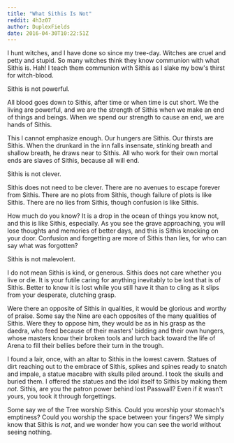 ```yaml
---
title: "What Sithis Is Not"
reddit: 4h3z07
author: DuplexFields
date: 2016-04-30T10:22:51Z
---
```


I hunt witches, and I have done so since my tree-day.  Witches are cruel and petty and stupid.  So many witches think they know communion with what Sithis is.  Hah!  I teach them communion with Sithis as I slake my bow's thirst for witch-blood.

Sithis is not powerful.

All blood goes down to Sithis, after time or when time is cut short.  We the living are powerful, and we are the strength of Sithis when we make an end of things and beings.  When we spend our strength to cause an end, we are hands of Sithis.

This I cannot emphasize enough.  Our hungers are Sithis.  Our thirsts are Sithis.  When the drunkard in the inn falls insensate, stinking breath and shallow breath, he draws near to Sithis.  All who work for their own mortal ends are slaves of Sithis, because all will end.

Sithis is not clever.

Sithis does not need to be clever.  There are no avenues to escape forever from Sithis.  There are no plots from Sithis, though failure of plots is like Sithis.  There are no lies from Sithis, though confusion is like Sithis.

How much do you know?  It is a drop in the ocean of things you know not, and this is like Sithis, especially.  As you see the grave approaching, you will lose thoughts and memories of better days, and this is Sithis knocking on your door.  Confusion and forgetting are more of Sithis than lies, for who can say what was forgotten?

Sithis is not malevolent.

I do not mean Sithis is kind, or generous.  Sithis does not care whether you live or die.  It is your futile caring for anything inevitably to be lost that is of Sithis.  Better to know it is lost while you still have it than to cling as it slips from your desperate, clutching grasp.

Were there an opposite of Sithis in qualities, it would be glorious and worthy of praise.  Some say the Nine are each opposites of the many qualities of Sithis.  Were they to oppose him, they would be as in his grasp as the daedra, who feed because of their masters' bidding and their own hungers, whose masters know their broken tools and lurch back toward the life of Arena to fill their bellies before their turn in the trough.

I found a lair, once, with an altar to Sithis in the lowest cavern.  Statues of dirt reaching out to the embrace of Sithis, spikes and spines ready to snatch and impale, a statue macabre with skulls piled around.  I took the skulls and buried them.  I offered the statues and the idol itself to Sithis by making them *not*.  Sithis, are you the patron power behind lost Passwall? Even if it wasn't yours, you took it through forgettings.

Some say we of the Tree worship Sithis.  Could you worship your stomach's emptiness?  Could you worship the space between your fingers? We simply know that Sithis is *not*, and we wonder how you can see the world without seeing nothing.
